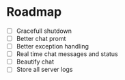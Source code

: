 # Roadmap

- [ ] Gracefull shutdown
- [ ] Better chat promt
- [ ] Better exception handling
- [ ] Real time chat messages and status
- [ ] Beautify chat
- [ ] Store all server logs
